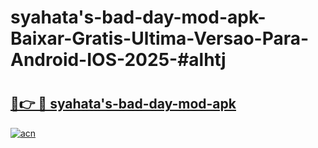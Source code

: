 # syahata's-bad-day-mod-apk-Baixar-Gratis-Ultima-Versao-Para-Android-IOS-2025-#alhtj

# <h2><a href="https://ainizakaria.my?title=syahata's-bad-day-mod-apk&ref=22M">🔗👉 🔴 syahata's-bad-day-mod-apk</a></h2>

[![acn](https://github.com/user-attachments/assets/0f9c940e-d8b0-45ae-aac7-cd30a18b3e1c)](https://ainizakaria.my?title=syahata's-bad-day-mod-apk&ref=22M)

